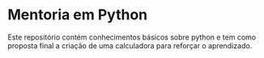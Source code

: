 # Mentoria em Python

Este repositório contém conhecimentos básicos sobre python e tem como proposta final a criação de uma calculadora para reforçar o aprendizado.